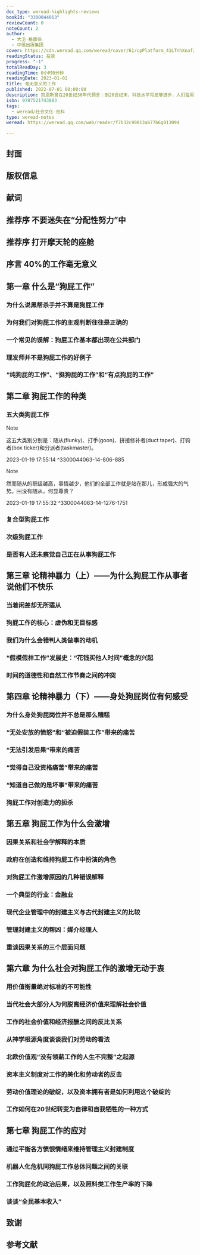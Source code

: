 ```yaml
---
doc_type: weread-highlights-reviews
bookId: "3300044063"
reviewCount: 0
noteCount: 2
author:
  - 大卫·格雷伯
  - 中信出版集团
cover: https://cdn.weread.qq.com/weread/cover/61/cpPlatform_41LTnhXnaf2pYWQrSdFUwN/t7_cpPlatform_41LTnhXnaf2pYWQrSdFUwN.jpg
readingStatus: 在读
progress: "-1"
totalReadDay: 3
readingTime: 0小时0分钟
readingDate: 2023-01-02
title: 毫无意义的工作
published: 2022-07-01 00:00:00
description: 凯恩斯曾在20世纪30年代预言：到20世纪末，科技水平将足够进步，人们每周的工作时长会缩短至15小时。但如今，人们在工作上花费了更多时间。 你的工作对世界做出贡献了吗？2013年，大卫·格雷伯在《谈谈“狗屁工作”现象》一文中提出了这个尖锐的问题，在几周内收获了超过百万次的阅读点击，并被翻译成十几种语言。直到现在，它仍然是人们深切关注的议题。 是谁在创造这些毫无意义的工作？它是如何降低效率，阻碍个人价值的实现，加剧不公平的？在这本书中，作者以犀利的笔触，将自己的观察、研究与反思悉数呈现，剖析了困扰世人的当代社会病灶。
isbn: 9787521743883
tags:
  - weread/社会文化-社科
type: weread-notes
weread: https://weread.qq.com/web/reader/f7b32c90813ab77b6g013094

---
```



## 封面

## 版权信息

## 献词

## 推荐序 不要迷失在“分配性努力”中

## 推荐序 打开摩天轮的座舱

## 序言 40%的工作毫无意义

## 第一章 什么是“狗屁工作”

### 为什么说黑帮杀手并不算是狗屁工作

### 为何我们对狗屁工作的主观判断往往是正确的

### 一个常见的误解：狗屁工作基本都出现在公共部门

### 理发师并不是狗屁工作的好例子

### “纯狗屁的工作”、“挺狗屁的工作”和“有点狗屁的工作”

## 第二章 狗屁工作的种类

### 五大类狗屁工作

> [!NOTE] 
> 这五大类别分别是：随从(flunky)、打手(goon)、拼接修补者(duct taper)、打钩者(box ticker)和分派者(taskmaster)。
> 
> 2023-01-19 17:55:14 ^3300044063-14-806-885

> [!NOTE] 
> 然而随从的职级越高，事情越少，他们的全部工作就是站在那儿，形成强大的气势。￼没有随从，何显尊贵？
> 
> 2023-01-19 17:55:32 ^3300044063-14-1276-1751

### 复合型狗屁工作

### 次级狗屁工作

### 是否有人还未察觉自己正在从事狗屁工作

## 第三章 论精神暴力（上）——为什么狗屁工作从事者说他们不快乐

### 当着闲差却无所适从

### 狗屁工作的核心：虚伪和无目标感

### 我们为什么会错判人类做事的动机

### “假模假样工作”发展史：“花钱买他人时间”概念的兴起

### 时间的道德性和自然工作节奏之间的冲突

## 第四章 论精神暴力（下）——身处狗屁岗位有何感受

### 为什么身处狗屁岗位并不总是那么糟糕

### “无处安放的愤怒”和“被迫假装工作”带来的痛苦

### “无法引发后果”带来的痛苦

### “觉得自己没资格痛苦”带来的痛苦

### “知道自己做的是坏事”带来的痛苦

### 狗屁工作对创造力的扼杀

## 第五章 狗屁工作为什么会激增

### 因果关系和社会学解释的本质

### 政府在创造和维持狗屁工作中扮演的角色

### 对狗屁工作激增原因的几种错误解释

### 一个典型的行业：金融业

### 现代企业管理中的封建主义与古代封建主义的比较

### 管理封建主义的帮凶：媒介经理人

### 重谈因果关系的三个层面问题

## 第六章 为什么社会对狗屁工作的激增无动于衷

### 用价值衡量绝对标准的不可能性

### 当代社会大部分人为何脱离经济价值来理解社会价值

### 工作的社会价值和经济报酬之间的反比关系

### 从神学根源角度谈谈我们对劳动的看法

### 北欧价值观“没有领薪工作的人生不完整”之起源

### 资本主义制度对工作的美化和劳动者的反击

### 劳动价值理论的破绽，以及资本拥有者是如何利用这个破绽的

### 工作如何在20世纪转变为自律和自我牺牲的一种方式

## 第七章 狗屁工作的应对

### 通过平衡各方愤恨情绪来维持管理主义封建制度

### 机器人化危机同狗屁工作总体问题之间的关联

### 工作狗屁化的政治后果，以及照料类工作生产率的下降

### 谈谈“全民基本收入”

## 致谢

## 参考文献

